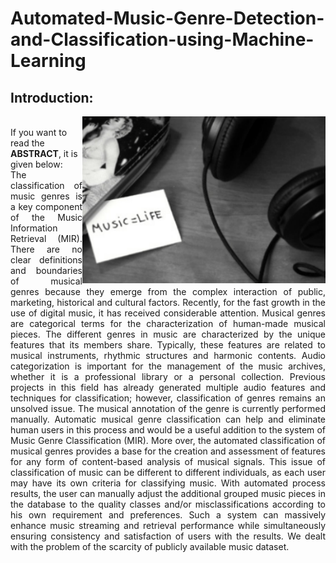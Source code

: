 # Automated-Music-Genre-Detection-and-Classification-using-Machine-Learning
## Introduction:
<img src="Images/music.png" align="right">
<br>If you want to read the <b>ABSTRACT</b>, it is given below:
  <br><div align="justify">The classification of music genres is a key component of the Music Information Retrieval (MIR). There are no clear definitions and boundaries of musical genres because they emerge from the complex interaction of public, marketing, historical and cultural factors. Recently, for the fast growth in the use of digital music, it has received considerable attention. Musical genres are categorical terms for the characterization of human-made musical pieces. The different genres in music are characterized by the unique features that its members share. Typically, these features are related to musical instruments, rhythmic structures and harmonic contents. Audio categorization is important for the management of the music archives, whether it is a professional library or a personal collection. Previous projects in this field has already generated multiple audio features and techniques for classification; however, classification of genres remains an unsolved issue. The musical annotation of the genre is currently performed manually. Automatic musical genre classification can help and eliminate human users in this process and would be a useful addition to the system of Music Genre Classification (MIR). More over, the automated classification of musical genres provides a base for the creation and assessment of features for any form of content-based analysis of musical signals. This issue of classification of music can be different to different individuals, as each user may have its own criteria for classifying music. With automated process results, the user can manually adjust the additional grouped music pieces in the database to the quality classes and/or misclassifications according to his own requirement and preferences. Such a system can massively enhance music streaming and retrieval performance while simultaneously ensuring consistency and satisfaction of users with the results. We dealt with the problem of the scarcity of publicly available music dataset.</div>
  
  
